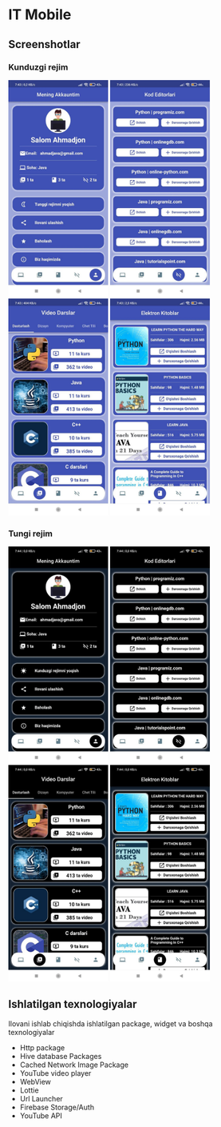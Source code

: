 # IT Mobile

## Screenshotlar

### Kunduzgi rejim
<img src="/assets/images/k1.jpg" width="200"> <img src="/assets/images/k2.jpg" width="200"> <img src="/assets/images/k3.jpg" width="200">  <img src="/assets/images/k4.jpg" width="200">

### Tungi rejim
<img src="/assets/images/t1.jpg" width="200"> <img src="/assets/images/t2.jpg" width="200"> <img src="/assets/images/t4.jpg" width="200">  <img src="/assets/images/t3.jpg" width="200">

## Ishlatilgan texnologiyalar

Ilovani ishlab chiqishda ishlatilgan package, widget va boshqa texnologiyalar

- Http package
- Hive database Packages
- Cached Network Image Package
- YouTube video player 
- WebView 
- Lottie
- Url Launcher
- Firebase Storage/Auth
- YouTube API




